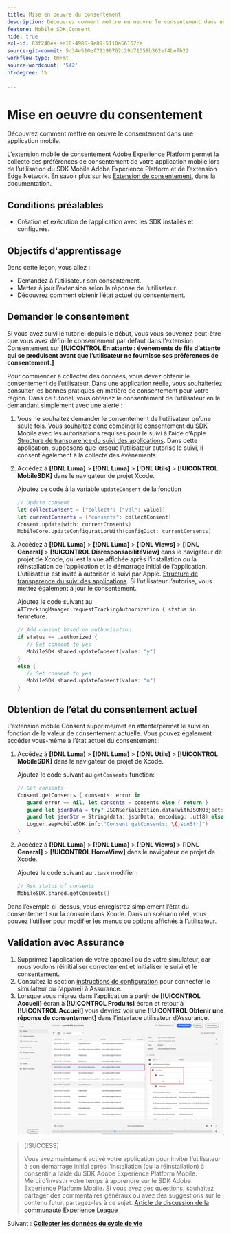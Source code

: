 ```yaml
---
title: Mise en oeuvre du consentement
description: Découvrez comment mettre en oeuvre le consentement dans une application mobile.
feature: Mobile SDK,Consent
hide: true
exl-id: 83f240ea-ea18-4986-9e89-5110a56167ce
source-git-commit: 5d34e510ef72190762c29b71359b362ef4be7b22
workflow-type: tm+mt
source-wordcount: '542'
ht-degree: 1%

---
```


# Mise en oeuvre du consentement

Découvrez comment mettre en oeuvre le consentement dans une application mobile.

L’extension mobile de consentement Adobe Experience Platform permet la collecte des préférences de consentement de votre application mobile lors de l’utilisation du SDK Mobile Adobe Experience Platform et de l’extension Edge Network. En savoir plus sur les [Extension de consentement](https://developer.adobe.com/client-sdks/documentation/consent-for-edge-network/), dans la documentation.

## Conditions préalables

* Création et exécution de l’application avec les SDK installés et configurés.

## Objectifs d&#39;apprentissage

Dans cette leçon, vous allez :

* Demandez à l’utilisateur son consentement.
* Mettez à jour l’extension selon la réponse de l’utilisateur.
* Découvrez comment obtenir l’état actuel du consentement.

## Demander le consentement

Si vous avez suivi le tutoriel depuis le début, vous vous souvenez peut-être que vous avez défini le consentement par défaut dans l’extension Consentement sur **[!UICONTROL En attente : événements de file d’attente qui se produisent avant que l’utilisateur ne fournisse ses préférences de consentement.]**

Pour commencer à collecter des données, vous devez obtenir le consentement de l’utilisateur. Dans une application réelle, vous souhaiteriez consulter les bonnes pratiques en matière de consentement pour votre région. Dans ce tutoriel, vous obtenez le consentement de l’utilisateur en le demandant simplement avec une alerte :

1. Vous ne souhaitez demander le consentement de l’utilisateur qu’une seule fois. Vous souhaitez donc combiner le consentement du SDK Mobile avec les autorisations requises pour le suivi à l’aide d’Apple [Structure de transparence du suivi des applications](https://developer.apple.com/documentation/apptrackingtransparency). Dans cette application, supposons que lorsque l’utilisateur autorise le suivi, il consent également à la collecte des événements.

1. Accédez à **[!DNL Luma]** > **[!DNL Luma]** > **[!DNL Utils]** > **[!UICONTROL MobileSDK]** dans le navigateur de projet Xcode.

   Ajoutez ce code à la variable `updateConsent` de la fonction

   ```swift
   // Update consent
   let collectConsent = ["collect": ["val": value]]
   let currentConsents = ["consents": collectConsent]
   Consent.update(with: currentConsents)
   MobileCore.updateConfigurationWith(configDict: currentConsents)
   ```

1. Accédez à **[!DNL Luma]** > **[!DNL Luma]** > **[!DNL Views]** > **[!DNL General]** > **[!UICONTROL DisresponsabilitéView]** dans le navigateur de projet de Xcode, qui est la vue affichée après l’installation ou la réinstallation de l’application et le démarrage initial de l’application. L’utilisateur est invité à autoriser le suivi par Apple. [Structure de transparence du suivi des applications](https://developer.apple.com/documentation/apptrackingtransparency). Si l’utilisateur l’autorise, vous mettez également à jour le consentement.

   Ajoutez le code suivant au `ATTrackingManager.requestTrackingAuthorization { status in` fermeture.

   ```swift
   // Add consent based on authorization
   if status == .authorized {
      // Set consent to yes
      MobileSDK.shared.updateConsent(value: "y")
   }
   else {
      // Set consent to yes
      MobileSDK.shared.updateConsent(value: "n")
   }
   ```

## Obtention de l’état du consentement actuel

L’extension mobile Consent supprime/met en attente/permet le suivi en fonction de la valeur de consentement actuelle. Vous pouvez également accéder vous-même à l’état actuel du consentement :

1. Accédez à **[!DNL Luma]** > **[!DNL Luma]** > **[!DNL Utils]** > **[!UICONTROL MobileSDK]** dans le navigateur de projet de Xcode.

   Ajoutez le code suivant au `getConsents` function:

   ```swift
   // Get consents
   Consent.getConsents { consents, error in
      guard error == nil, let consents = consents else { return }
      guard let jsonData = try? JSONSerialization.data(withJSONObject: consents, options: .prettyPrinted) else { return }
      guard let jsonStr = String(data: jsonData, encoding: .utf8) else { return }
      Logger.aepMobileSDK.info("Consent getConsents: \(jsonStr)")
   }
   ```

2. Accédez à **[!DNL Luma]** > **[!DNL Luma]** > **[!DNL Views]** > **[!DNL General]** > **[!UICONTROL HomeView]** dans le navigateur de projet de Xcode.

   Ajoutez le code suivant au `.task` modifier :

   ```swift
   // Ask status of consents
   MobileSDK.shared.getConsents()   
   ```

Dans l’exemple ci-dessus, vous enregistrez simplement l’état du consentement sur la console dans Xcode. Dans un scénario réel, vous pouvez l’utiliser pour modifier les menus ou options affichés à l’utilisateur.

## Validation avec Assurance

1. Supprimez l’application de votre appareil ou de votre simulateur, car nous voulons réinitialiser correctement et initialiser le suivi et le consentement.
1. Consultez la section [instructions de configuration](assurance.md#connecting-to-a-session) pour connecter le simulateur ou l’appareil à Assurance.
1. Lorsque vous migrez dans l’application à partir de **[!UICONTROL Accueil]** écran à **[!UICONTROL Produits]** écran et retour à **[!UICONTROL Accueil]** vous devriez voir une **[!UICONTROL Obtenir une réponse de consentement]** dans l’interface utilisateur d’Assurance.
   ![valider le consentement](assets/consent-update.png)


>[!SUCCESS]
>
>Vous avez maintenant activé votre application pour inviter l’utilisateur à son démarrage initial après l’installation (ou la réinstallation) à consentir à l’aide du SDK Adobe Experience Platform Mobile.<br/>Merci d’investir votre temps à apprendre sur le SDK Adobe Experience Platform Mobile. Si vous avez des questions, souhaitez partager des commentaires généraux ou avez des suggestions sur le contenu futur, partagez-les à ce sujet. [Article de discussion de la communauté Experience League](https://experienceleaguecommunities.adobe.com/t5/adobe-experience-platform-launch/tutorial-discussion-implement-adobe-experience-cloud-in-mobile/td-p/443796)

Suivant : **[Collecter les données du cycle de vie](lifecycle-data.md)**
